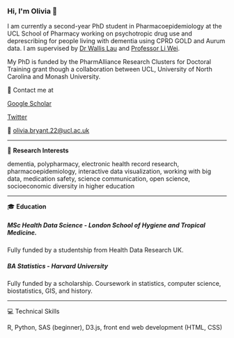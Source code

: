 ### Hi, I'm Olivia 👋

I am currently a second-year PhD student in Pharmacoepidemiology at the UCL School of Pharmacy working on psychotropic drug use and deprescribing for people living with dementia using CPRD GOLD and Aurum data. I am supervised by [Dr Wallis Lau](https://www.ucl.ac.uk/pharmacy/people/dr-wallis-lau) and [Professor Li Wei](https://www.ucl.ac.uk/pharmacy/people/prof-li-wei).

My PhD is funded by the PharmAlliance Research Clusters for Doctoral Training grant though a collaboration between UCL, University of North Carolina and Monash University.

:postbox: Contact me at

[Google Scholar](https://scholar.google.com/citations?hl=en&user=eYrd9v0AAAAJ)

[Twitter](https://twitter.com/oliviakbryant)

:email: olivia.bryant.22@ucl.ac.uk

---

:telescope: **Research Interests**

dementia, polypharmacy, electronic health record research, pharmacoepidemiology, interactive data visualization, working with big data, medication safety, science communication, open science, socioeconomic diversity in higher education

---

🎓 **Education**

##### MSc Health Data Science - London School of Hygiene and Tropical Medicine. 
Fully funded by a studentship from Health Data Research UK.

##### BA Statistics - Harvard University
Fully funded by a scholarship. Coursework in statistics, computer science, biostatistics, GIS, and history.

---
:computer: Technical Skills

R, Python, SAS (beginner), D3.js, front end web development (HTML, CSS)

